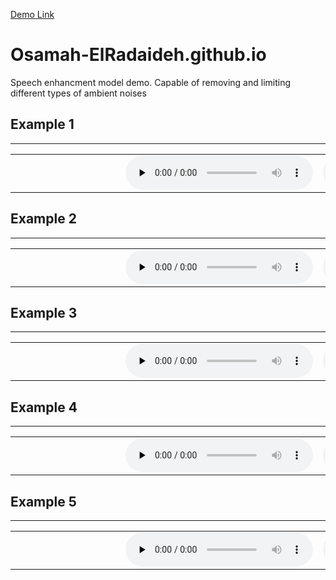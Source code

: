 [Demo Link](https://osamah-elradaideh.github.io/speech-enhancement-demo/)


# Osamah-ElRadaideh.github.io
Speech enhancment model demo. Capable of removing and limiting different types of ambient noises


<div>
      <a name="ss"><h2>Example 1</h2></a>
      <hr>
      <table>
        <tbody>
        <tr>
          <td nowrap width="160"></td>
          <td><audio controls="" preload="none"><source src="examples/noisy_0.wav"></audio></td>
          <td><audio controls="" preload="none"><source src="examples/clean_0.wav""></audio></td>
                     </tr>
</tbody>
      </table>
</div>

<div>
      <a name="ss"><h2>Example 2</h2></a>
      <hr>
      <table>
        <tbody>
        <tr>
          <td nowrap width="160"></td>
          <td><audio controls="" preload="none"><source src="examples/noisy_1.wav"></audio></td>
          <td><audio controls="" preload="none"><source src="examples/clean_1.wav""></audio></td>
                 </tr>
</tbody>
      </table>
</div>
  <div>
      <a name="ss"><h2>Example 3</h2></a>
      <hr>
      <table>
        <tbody>
        <tr>
          <td nowrap width="160"></td>
          <td><audio controls="" preload="none"><source src="examples/noisy_2.wav"></audio></td>
          <td><audio controls="" preload="none"><source src="examples/clean_2.wav""></audio></td>
                      </tr>
</tbody>
      </table>
</div>

<div>
<a name="ss"><h2>Example 4</h2></a>
<hr>
<table>
  <tbody>
  <tr>
    <td nowrap width="160"></td>
    <td><audio controls="" preload="none"><source src="examples/noisy_3.wav"></audio></td>
    <td><audio controls="" preload="none"><source src="examples/clean_3.wav""></audio></td>
                </tr>
</tbody>
      </table>
</div>

  <div>
      <a name="ss"><h2>Example 5</h2></a>
      <hr>
      <table>
        <tbody>
        <tr>
          <td nowrap width="160"></td>
          <td><audio controls="" preload="none"><source src="examples/noisy_4.wav"></audio></td>
          <td><audio controls="" preload="none"><source src="examples/clean_4.wav""></audio></td>
                     </tr>
</tbody>
      </table>
</div>
        <tr>
